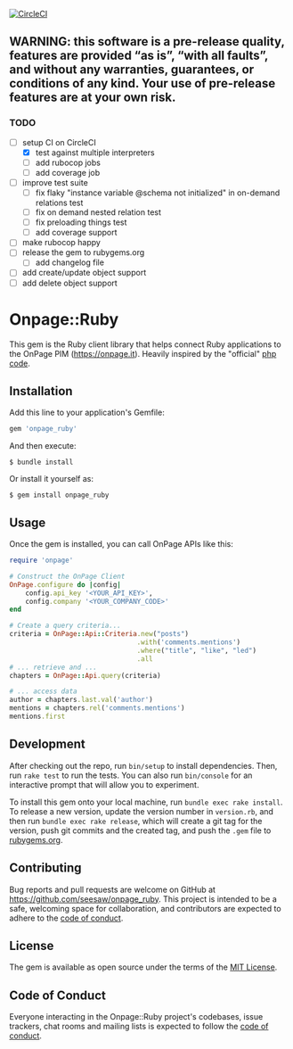 [![CircleCI](https://circleci.com/gh/seesaw/onpage_ruby/tree/main.svg?style=svg)](https://circleci.com/gh/seesaw/onpage_ruby/tree/s&m)

## WARNING: this software is a pre-release quality, features are provided “as is”, “with all faults”, and without any warranties, guarantees, or conditions of any kind. Your use of pre-release features are at your own risk.

### TODO
- [ ] setup CI on CircleCI
  - [x] test against multiple interpreters
  - [ ] add rubocop jobs
  - [ ] add coverage job
- [ ] improve test suite
  - [ ] fix flaky "instance variable @schema not initialized" in on-demand relations test
  - [ ] fix on demand nested relation test
  - [ ] fix preloading things test
  - [ ] add coverage support
- [ ] make rubocop happy
- [ ] release the gem to rubygems.org
  - [ ] add changelog file
- [ ] add create/update object support
- [ ] add delete object support

# Onpage::Ruby

This gem is the Ruby client library that helps connect Ruby applications to the OnPage PIM (https://onpage.it).
Heavily inspired by the "official" [php code](https://github.com/onpage-dev/onpage-php).

## Installation

Add this line to your application's Gemfile:

```ruby
gem 'onpage_ruby'
```

And then execute:

    $ bundle install

Or install it yourself as:

    $ gem install onpage_ruby

## Usage

Once the gem is installed, you can call OnPage APIs like this:

```ruby
require 'onpage'

# Construct the OnPage Client
OnPage.configure do |config|
    config.api_key '<YOUR_API_KEY>',
    config.company '<YOUR_COMPANY_CODE>'
end

# Create a query criteria...
criteria = OnPage::Api::Criteria.new("posts")
                                .with('comments.mentions')
                                .where("title", "like", "led")
                                .all
# ... retrieve and ...
chapters = OnPage::Api.query(criteria)

# ... access data
author = chapters.last.val('author')
mentions = chapters.rel('comments.mentions')
mentions.first
```

## Development

After checking out the repo, run `bin/setup` to install dependencies. Then, run `rake test` to run the tests. You can also run `bin/console` for an interactive prompt that will allow you to experiment.

To install this gem onto your local machine, run `bundle exec rake install`. To release a new version, update the version number in `version.rb`, and then run `bundle exec rake release`, which will create a git tag for the version, push git commits and the created tag, and push the `.gem` file to [rubygems.org](https://rubygems.org).

## Contributing

Bug reports and pull requests are welcome on GitHub at https://github.com/seesaw/onpage_ruby. This project is intended to be a safe, welcoming space for collaboration, and contributors are expected to adhere to the [code of conduct](https://github.com/seesaw/onpage_ruby/blob/master/CODE_OF_CONDUCT.md).

## License

The gem is available as open source under the terms of the [MIT License](https://opensource.org/licenses/MIT).

## Code of Conduct

Everyone interacting in the Onpage::Ruby project's codebases, issue trackers, chat rooms and mailing lists is expected to follow the [code of conduct](https://github.com/seesaw/onpage_ruby/blob/master/CODE_OF_CONDUCT.md).
